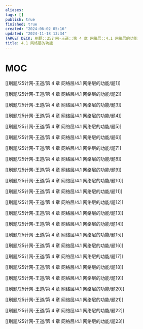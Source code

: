 ```yaml
---
aliases: 
tags: []
publish: true
finished: true
created: "2024-06-02 05:16"
updated: "2024-11-18 13:34"
TARGET DECK: 刷题::25计网-王道::第 4 章 网络层::4.1 网络层的功能
title: 4.1 网络层的功能
---
```

# MOC

[[刷题/25计网-王道/第 4 章 网络层/4.1 网络层的功能/题1]]

[[刷题/25计网-王道/第 4 章 网络层/4.1 网络层的功能/题2]]

[[刷题/25计网-王道/第 4 章 网络层/4.1 网络层的功能/题3]]

[[刷题/25计网-王道/第 4 章 网络层/4.1 网络层的功能/题4]]

[[刷题/25计网-王道/第 4 章 网络层/4.1 网络层的功能/题5]]

[[刷题/25计网-王道/第 4 章 网络层/4.1 网络层的功能/题6]]

[[刷题/25计网-王道/第 4 章 网络层/4.1 网络层的功能/题7]]

[[刷题/25计网-王道/第 4 章 网络层/4.1 网络层的功能/题8]]

[[刷题/25计网-王道/第 4 章 网络层/4.1 网络层的功能/题9]]

[[刷题/25计网-王道/第 4 章 网络层/4.1 网络层的功能/题10]]

[[刷题/25计网-王道/第 4 章 网络层/4.1 网络层的功能/题11]]

[[刷题/25计网-王道/第 4 章 网络层/4.1 网络层的功能/题12]]

[[刷题/25计网-王道/第 4 章 网络层/4.1 网络层的功能/题13]]

[[刷题/25计网-王道/第 4 章 网络层/4.1 网络层的功能/题14]]

[[刷题/25计网-王道/第 4 章 网络层/4.1 网络层的功能/题15]]

[[刷题/25计网-王道/第 4 章 网络层/4.1 网络层的功能/题16]]

[[刷题/25计网-王道/第 4 章 网络层/4.1 网络层的功能/题17]]

[[刷题/25计网-王道/第 4 章 网络层/4.1 网络层的功能/题18]]

[[刷题/25计网-王道/第 4 章 网络层/4.1 网络层的功能/题19]]

[[刷题/25计网-王道/第 4 章 网络层/4.1 网络层的功能/题20]]

[[刷题/25计网-王道/第 4 章 网络层/4.1 网络层的功能/题21]]

[[刷题/25计网-王道/第 4 章 网络层/4.1 网络层的功能/题22]]

[[刷题/25计网-王道/第 4 章 网络层/4.1 网络层的功能/题23]]

